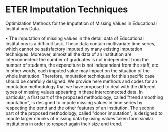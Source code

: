 # ETER Imputation Techniques

Optimization Methods for the Imputation of Missing Values in Educational Institutions Data.

•	The imputation of missing values in the detail data of Educational Institutions is a difficult task. These data contain multivariate time series, which cannot be satisfactory imputed by many existing imputation techniques. Moreover, almost all the data of an Institution are interconnected: the number of graduates is not independent from the number of students, the expenditure is not independent from the staff, etc. In other words, each imputed value may impact on the situation of the whole institution. Therefore, imputation techniques for this specific case should be carefully designed. We provide here methods and codes for an imputation methodology that we have proposed to deal with the different types of missing values appearing in these interconnected data. In particular, a first part of the proposed methodology, called "trend smoothing imputation", is designed to impute missing values in time series by respecting the trend and the other features of an Institution. The second part of the proposed methodology, called "donor imputation", is designed to impute larger chunks of missing data by using values taken form similar Institutions in order to respect again their size and trend.
